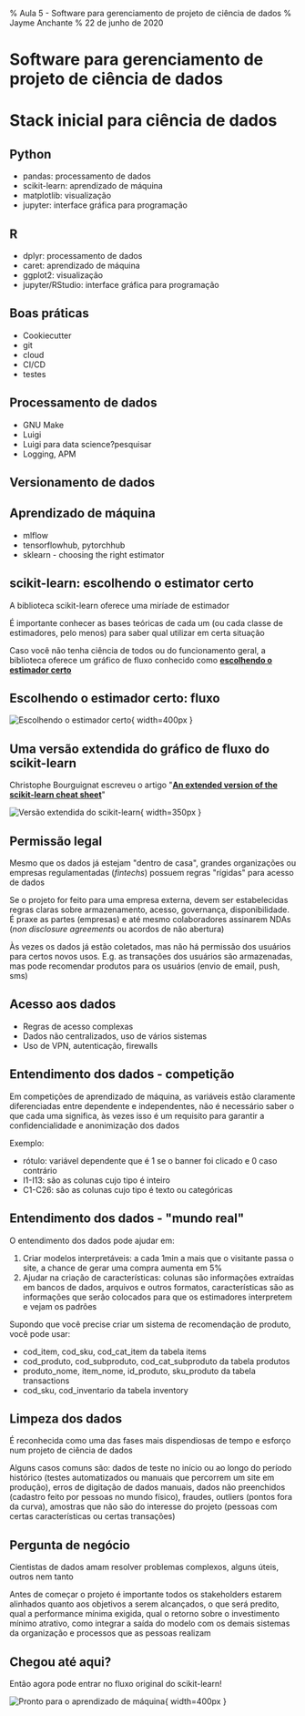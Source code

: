 % Aula 5 - Software para gerenciamento de projeto de ciência de dados
% Jayme Anchante
% 22 de junho de 2020

# Software para gerenciamento de projeto de ciência de dados

# Stack inicial para ciência de dados

## Python

* pandas: processamento de dados
* scikit-learn: aprendizado de máquina
* matplotlib: visualização
* jupyter: interface gráfica para programação

## R

* dplyr: processamento de dados
* caret: aprendizado de máquina
* ggplot2: visualização
* jupyter/RStudio: interface gráfica para programação

## Boas práticas

* Cookiecutter
* git
* cloud
* CI/CD
* testes

## Processamento de dados

* GNU Make
* Luigi
* Luigi para data science?pesquisar
* Logging, APM

## Versionamento de dados

## Aprendizado de máquina

* mlflow
* tensorflowhub, pytorchhub
* sklearn - choosing the right estimator

## scikit-learn: escolhendo o estimator certo

A biblioteca scikit-learn oferece uma miríade de estimador

É importante conhecer as bases teóricas de cada um (ou cada classe de estimadores, pelo menos) para saber qual utilizar em certa situação

Caso você não tenha ciência de todos ou do funcionamento geral, a biblioteca oferece um gráfico de fluxo conhecido como **[escolhendo o estimador certo](https://scikit-learn.org/stable/tutorial/machine_learning_map/index.html)**

## Escolhendo o estimador certo: fluxo

![Escolhendo o estimador certo](images/5_class/sklearn_estimator.png){ width=400px }

[comment]: # (source: https://scikit-learn.org/stable/_static/ml_map.png)

## Uma versão extendida do gráfico de fluxo do scikit-learn

Christophe Bourguignat escreveu o artigo "**[An extended version of the scikit-learn cheat sheet](https://medium.com/@chris_bour/an-extended-version-of-the-scikit-learn-cheat-sheet-5f46efc6cbb)**"

![Versão extendida do scikit-learn](images/5_class/extended_sklearn.jpeg){ width=350px }

[comment]: # (source: https://miro.medium.com/max/1400/1*LixatBxkewppAhv1Mm5H2w.jpeg)

## Permissão legal

Mesmo que os dados já estejam "dentro de casa", grandes organizações ou empresas regulamentadas (*fintechs*) possuem regras "rígidas" para acesso de dados

Se o projeto for feito para uma empresa externa, devem ser estabelecidas regras claras sobre armazenamento, acesso, governança, disponibilidade. É praxe as partes (empresas) e até mesmo colaboradores assinarem NDAs (*non disclosure agreements* ou acordos de não abertura)

Às vezes os dados já estão coletados, mas não há permissão dos usuários para certos novos usos. E.g. as transações dos usuários são armazenadas, mas pode recomendar produtos para os usuários (envio de email, push, sms)

## Acesso aos dados

* Regras de acesso complexas
* Dados não centralizados, uso de vários sistemas
* Uso de VPN, autenticação, firewalls

## Entendimento dos dados - competição

Em competições de aprendizado de máquina, as variáveis estão claramente diferenciadas entre dependente e independentes, não é necessário saber o que cada uma significa, às vezes isso é um requisito para garantir a confidencialidade e anonimização dos dados

Exemplo:

* rótulo: variável dependente que é 1 se o banner foi clicado e 0 caso contrário
* I1-I13: são as colunas cujo tipo é inteiro
* C1-C26: são as colunas cujo tipo é texto ou categóricas

## Entendimento dos dados - "mundo real"

O entendimento dos dados pode ajudar em:

1. Criar modelos interpretáveis: a cada 1min a mais que o visitante passa o site, a chance de gerar uma compra aumenta em 5%
2. Ajudar na criação de características: colunas são informações extraídas em bancos de dados, arquivos e outros formatos, características são as informações que serão colocados para que os estimadores interpretem e vejam os padrões

Supondo que você precise criar um sistema de recomendação de produto, você pode usar:

* cod_item, cod_sku, cod_cat_item da tabela items
* cod_produto, cod_subproduto, cod_cat_subproduto da tabela produtos
* produto_nome, item_nome, id_produto, sku_produto da tabela transactions
* cod_sku, cod_inventario da tabela inventory

## Limpeza dos dados

É reconhecida como uma das fases mais dispendiosas de tempo e esforço num projeto de ciência de dados

Alguns casos comuns são: dados de teste no início ou ao longo do período histórico (testes automatizados ou manuais que percorrem um site em produção), erros de digitação de dados manuais, dados não preenchidos (cadastro feito por pessoas no mundo físico), fraudes, outliers (pontos fora da curva), amostras que não são do interesse do projeto (pessoas com certas características ou certas transações)

## Pergunta de negócio

Cientistas de dados amam resolver problemas complexos, alguns úteis, outros nem tanto

Antes de começar o projeto é importante todos os stakeholders estarem alinhados quanto aos objetivos a serem alcançados, o que será predito, qual a performance mínima exigida, qual o retorno sobre o investimento mínimo atrativo, como integrar a saída do modelo com os demais sistemas da organização e processos que as pessoas realizam

## Chegou até aqui?

Então agora pode entrar no fluxo original do scikit-learn!

![Pronto para o aprendizado de máquina](images/5_class/dl_meme.png){ width=400px }

[comment]: # (source: https://lookaside.fbsbx.com/lookaside/crawler/media/?media_id=2207475652598990)